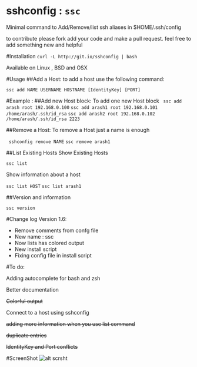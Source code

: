# sshconfig : ```ssc```
Minimal command to Add/Remove/list ssh aliases in $HOME/.ssh/config

to contribute please fork add your code and make a pull request. feel free to add something new and helpful

#Installation
``` curl -L http://git.io/sshconfig | bash ```

Available on Linux , BSD and OSX
 
#Usage
##Add a Host:
to add a host use the following command:

``` ssc add NAME USERNAME HOSTNAME [IdentityKey] [PORT] ```


#Example : 
##Add new Host block:
To add one new Host block
``` ssc add arash root 192.168.0.100```
```ssc add arash1 root 192.168.0.101 /home/arash/.ssh/id_rsa```
```ssc add arash2 root 192.168.0.102 /home/arash/.ssh/id_rsa 2223```

##Remove a Host:
To remove a Host just a name is enough

``` sshconfig remove NAME```
``` ssc remove arash1 ```

##List Existing Hosts 
Show Existing Hosts 

``` ssc list ```

Show information about a host

``` ssc list HOST ```
``` ssc list arash1 ```

##Version and information 

```ssc version```

#Change log
Version 1.6:
- Remove comments from confg file
- New name : ssc
- Now lists has colored output
- New install script
- Fixing config file in install script
 
#To do:

Adding autocomplete for bash and zsh

Better documentation

~~Colorful output~~

Connect to a host using sshconfig

~~adding more information when you use list command~~

~~duplicate entries~~

~~IdentityKey and Port conflicts~~

#ScreenShot
![alt scrsht](https://raw.githubusercontent.com/Ara4Sh/sshconfig/master/screenshot.png)
